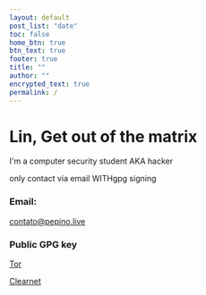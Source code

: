 ```yaml
---
layout: default
post_list: "date"
toc: false
home_btn: true
btn_text: true
footer: true
title: ""
author: ""
encrypted_text: true
permalink: /
---
```



# Lin, Get out of the matrix

I'm a computer security student AKA hacker

only contact via email WITHgpg signing

### Email:
[contato@pepino.live](mailto:contato@pepino.live)





### Public GPG key
[Tor](http://gnjtzu5c2lv4zasv.onion/0x20769C088F0DCA4E)

[Clearnet](https://pgp.key-server.io/0x20769C088F0DCA4E)
